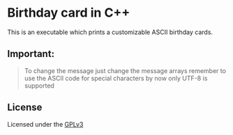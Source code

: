 # Birthday card in C++

This is an executable which prints a customizable ASCII birthday cards.

## Important:
>To change the message just change the message arrays
>remember to use the ASCII code for special characters
>by now only UTF-8 is supported

## License
Licensed under the [GPLv3](https://www.gnu.org/licenses/gpl-3.0.en.html "aka the sue allower")
